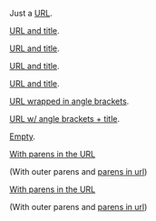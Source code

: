 Just a [URL](/url/).

[URL and title](/url/ "title").

[URL and title](/url/  "title preceded by two spaces").

[URL and title](/url/	"title preceded by a tab").

[URL and title](/url/ "title has spaces afterward"  ).

[URL wrapped in angle brackets](</url/>).

[URL w/ angle brackets + title](</url/> "Here's the title").

[Empty]().

[With parens in the URL](http://en.wikipedia.org/wiki/WIMP_(computing))

(With outer parens and [parens in url](/foo(bar)))


[With parens in the URL](/foo(bar) "and a title")

(With outer parens and [parens in url](/foo(bar) "and a title"))
